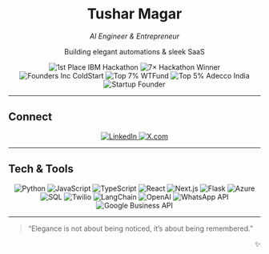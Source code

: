 <div align="center">
  <h1>Tushar Magar</h1>
  <p><em>AI Engineer & Entrepreneur</em></p>
  <p>Building elegant automations & sleek SaaS</p>
  <p>
    <img src="https://img.shields.io/badge/🥇-1st%20Place%20IBM%20TechXchange%20Hackathon%202024-C3B1E1?style=for-the-badge&logo=ibm&logoColor=white" alt="1st Place IBM Hackathon"/>
    <img src="https://img.shields.io/badge/🏆-7×%20Hackathon%20Winner-77DD77?style=for-the-badge" alt="7× Hackathon Winner"/>
    <img src="https://img.shields.io/badge/🚀-Founders%20Inc%20ColdStart-FFB347?style=for-the-badge" alt="Founders Inc ColdStart"/>
    <img src="https://img.shields.io/badge/🎯-Top%207%25%20Applicants%20to%20WTFund-355C7D?style=for-the-badge&logo=WTFund&logoColor=white" alt="Top 7% WTFund"/>
    <img src="https://img.shields.io/badge/🎖️-Top%205%25%20India%20Adecco%20CEO%20for%20a%20Month-FDFD96?style=for-the-badge" alt="Top 5% Adecco India"/>
    <img src="https://img.shields.io/badge/👨‍💼-Startup%20Founder-FFB6C1?style=for-the-badge" alt="Startup Founder"/>
  </p>
</div>

---

## Connect

<p align="center">
  <a href="https://www.linkedin.com/in/tusharmagar/">
    <img src="https://img.shields.io/badge/LinkedIn-@TusharMagar-0A66C2?style=for-the-badge&logo=linkedin&logoColor=white" alt="LinkedIn"/>
  </a>
  <a href="https://x.com/TusharMagar_">
    <img src="https://img.shields.io/badge/X-@TusharMagar-1DA1F2?style=for-the-badge&logo=x&logoColor=white" alt="X.com"/>
  </a>
</p>

---

## Tech & Tools

<p align="center">
  <img src="https://img.shields.io/badge/Python-3776AB?style=for-the-badge&logo=python&logoColor=white" alt="Python"/>
  <img src="https://img.shields.io/badge/JavaScript-F7DF1E?style=for-the-badge&logo=javascript&logoColor=black" alt="JavaScript"/>
  <img src="https://img.shields.io/badge/TypeScript-3178C6?style=for-the-badge&logo=typescript&logoColor=white" alt="TypeScript"/>
  <img src="https://img.shields.io/badge/React-61DAFB?style=for-the-badge&logo=react&logoColor=black" alt="React"/>
  <img src="https://img.shields.io/badge/Next.js-000000?style=for-the-badge&logo=nextdotjs&logoColor=white" alt="Next.js"/>
  <img src="https://img.shields.io/badge/Flask-000000?style=for-the-badge&logo=flask&logoColor=white" alt="Flask"/>
  <img src="https://img.shields.io/badge/Azure-0089D6?style=for-the-badge&logo=microsoftazure&logoColor=white" alt="Azure"/>
  <img src="https://img.shields.io/badge/SQL-003B57?style=for-the-badge&logo=sqlite&logoColor=white" alt="SQL"/>
  <img src="https://img.shields.io/badge/Twilio-FF0000?style=for-the-badge&logo=twilio&logoColor=white" alt="Twilio"/>
  <img src="https://img.shields.io/badge/LangChain-000000?style=for-the-badge&logo=langchain&logoColor=white" alt="LangChain"/>
  <img src="https://img.shields.io/badge/OpenAI-412991?style=for-the-badge&logo=openai&logoColor=white" alt="OpenAI"/>
  <img src="https://img.shields.io/badge/WhatsApp%20API-25D366?style=for-the-badge&logo=whatsapp&logoColor=white" alt="WhatsApp API"/>
  <img src="https://img.shields.io/badge/Google%20Business%20API-4285F4?style=for-the-badge&logo=googlebusiness&logoColor=white" alt="Google Business API"/>
</p>

---

> “Elegance is not about being noticed, it’s about being remembered.”  

<div align="right">✨</div>
